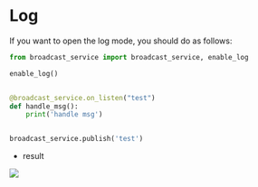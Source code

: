 # Log

If you want to open the log mode, you should do as follows:

```python
from broadcast_service import broadcast_service, enable_log

enable_log()


@broadcast_service.on_listen("test")
def handle_msg():
    print('handle msg')


broadcast_service.publish('test')

```


- result

<img src="https://zeeland-bucket.oss-cn-beijing.aliyuncs.com/images/20230321132348.png"/>